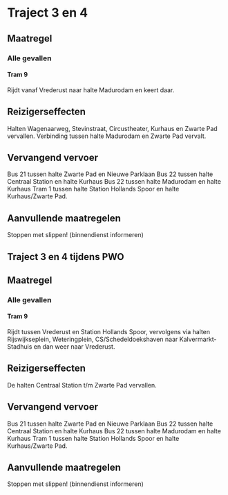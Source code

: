 # Traject 3 en 4
## Maatregel
### Alle gevallen

#### Tram 9
Rijdt vanaf Vrederust naar halte Madurodam en keert daar.

## Reizigerseffecten
Halten Wagenaarweg,  Stevinstraat, Circustheater, Kurhaus en Zwarte Pad vervallen.
Verbinding tussen halte Madurodam en Zwarte Pad vervalt.

## Vervangend vervoer
Bus 21 tussen halte Zwarte Pad en Nieuwe Parklaan
Bus 22 tussen halte Centraal Station en halte Kurhaus
Bus 22 tussen halte Madurodam en halte Kurhaus
Tram 1 tussen halte Station Hollands Spoor en halte Kurhaus/Zwarte Pad.

## Aanvullende maatregelen
Stoppen met  slippen! (binnendienst informeren)

## Traject 3 en 4 tijdens PWO
## Maatregel
### Alle gevallen

#### Tram 9
Rijdt tussen Vrederust en Station Hollands Spoor, vervolgens via halten Rijswijkseplein, Weteringplein, CS/Schedeldoekshaven naar Kalvermarkt-Stadhuis en dan weer naar Vrederust.

## Reizigerseffecten
De halten Centraal Station t/m Zwarte Pad vervallen.

## Vervangend vervoer
Bus 21 tussen halte Zwarte Pad en Nieuwe Parklaan
Bus 22 tussen halte Centraal Station en halte Kurhaus
Bus 22 tussen halte Madurodam en halte Kurhaus
Tram 1 tussen halte Station Hollands Spoor en halte Kurhaus/Zwarte Pad.

## Aanvullende maatregelen
Stoppen met  slippen! (binnendienst informeren)
